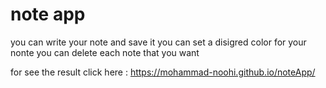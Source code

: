 # note app
you can write your note and save it
you can set a disigred color for your nonte
you can delete each note that you want

for see the result click here : https://mohammad-noohi.github.io/noteApp/
